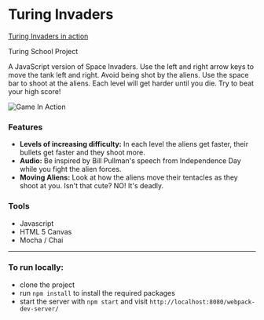 # Turing Invaders

[Turing Invaders in action](http://shannonpaige.github.io/turing-invaders/)

Turing School Project

A JavaScript version of Space Invaders. Use the left and right arrow keys to move the tank left and right. Avoid being shot by the aliens. Use the space bar to shoot at the aliens. Each level will get harder until you die. Try to beat your high score!

![Game In Action](http://g.recordit.co/0wDW0O5E6S.gif)

### Features

* **Levels of increasing difficulty:** In each level the aliens get faster, their bullets get faster and they
shoot more.
* **Audio:** Be inspired by Bill Pullman's speech from Independence Day while you fight the alien forces.
* **Moving Aliens:** Look at how the aliens move their tentacles as they shoot at you. Isn't that cute? NO! It's deadly.

### Tools

* Javascript
* HTML 5 Canvas
* Mocha / Chai


---
### To run locally:

* clone the project
* run `npm install` to install the required packages
* start the server with `npm start` and visit `http://localhost:8080/webpack-dev-server/`
